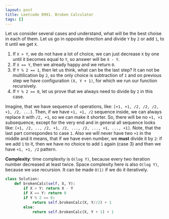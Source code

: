 ```yaml
---
layout: post
title: Leetcode 0991. Broken Calculator
tags: []
---
```


Let us consider several cases and understand, what will be the best choise in each of them. Let us go in opposite direction and divide `Y` by `2` or add `1`, to it until we get `X`.

1. If `X > Y`, we do not have a lot of choice, we can just decrease `X` by one until it becomes equal to `Y`, so answer will be `X - Y`.
2. If `X == Y`, then we already happy and we return `0`.
3. If `Y % 2 == 1`, then let us think, what can be the last step? It can not be multilication by `2`, so the only choice is subtraction of `1` and on previous step we have configuration `(X, Y + 1)`, for which we run our function recursively.
4. If `Y % 2 == 0`, let us prove that we always need to divide by `2` in this case. 

Imagine, that we have sequence of operations, like: `[+1, +1, /2, /2, /2, +1, /2, ...]`. Then, if we have `+1, +1, /2` sequence inside, we can always replace it with `/2, +1`, so we can make it shorter. So, there will be no `+1, +1` subsequence, except for the very end and in general all sequence looks like: `[+1, /2, .., /2, +1, /2, ..., /2, ..., +1, ..., +1]`. Note, that the last part correspondes to case `1`. Also we will never have two `+1` in the middle and it means, that if we have even number, we **must** divide it by `2`: if we add `1` to it, then we have no choice to add `1` again (case 3) and then we have `+1, +1, /2` pattern.

**Complexity**: time complexity is `O(log Y)`, because every two iteration number decreased at least twice. Space complexity here is also `O(log Y)`, because we use recursion. It can be made `O(1)` if we do it iteratively.

```python
class Solution:
    def brokenCalc(self, X, Y):
        if X > Y: return X - Y
        if X == Y: return 0
        if Y % 2 == 0:
            return self.brokenCalc(X, Y//2) + 1
        else:
            return self.brokenCalc(X, Y + 1) + 1
```
